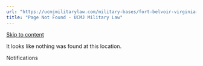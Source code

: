 ```yaml
---
url: "https://ucmjmilitarylaw.com/military-bases/fort-belvoir-virginia-military-defense-lawyer-ucmj-legal-guide/%7Blocation13"
title: "Page Not Found - UCMJ Military Law"
---
```


[Skip to content](https://ucmjmilitarylaw.com/military-bases/fort-belvoir-virginia-military-defense-lawyer-ucmj-legal-guide/%7Blocation13#content)

It looks like nothing was found at this location.

Notifications